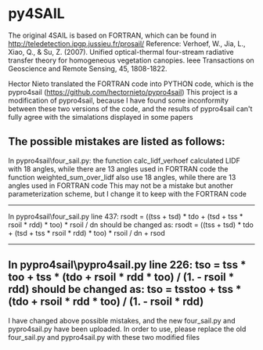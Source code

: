 # py4SAIL
The original 4SAIL is based on FORTRAN, which can be found in http://teledetection.ipgp.jussieu.fr/prosail/
Reference:
Verhoef, W., Jia, L., Xiao, Q., & Su, Z. (2007). Unified optical-thermal four-stream radiative transfer theory for homogeneous vegetation canopies. Ieee Transactions on Geoscience and Remote Sensing, 45, 1808-1822.

Hector Nieto translated the FORTRAN code into PYTHON code, which is the pypro4sail (https://github.com/hectornieto/pypro4sail)
This project is a modification of pypro4sail, because I have found some inconformity between these two versions of the code, 
and the results of pypro4sail can't fully agree with the simalations displayed in some papers

The possible mistakes are listed as follows:
------------------------------------
In pypro4sail\four_sail.py:
the function calc_lidf_verhoef calculated LIDF with 18 angles, while there are 13 angles used in FORTRAN code
the function weighted_sum_over_lidf also use 18 angles, while there are 13 angles used in FORTRAN code
This may not be a mistake but another parameterization scheme, but I change it to keep with the FORTRAN code

------------------------------------
In pypro4sail\four_sail.py line 437:
rsodt = ((tss + tsd) * tdo + (tsd + tss * rsoil * rdd) * too) * rsoil / dn
should be changed as:
rsodt = ((tss + tsd) * tdo + (tsd + tss * rsoil * rdd) * too) * rsoil / dn + rsod

------------------------------------
In pypro4sail\pypro4sail.py line 226:
tso = tss * too + tss * (tdo + rsoil * rdd * too) / (1. - rsoil * rdd)
should be changed as:
tso = tsstoo + tss * (tdo + rsoil * rdd * too) / (1. - rsoil * rdd)
------------------------------------


I have changed above possible mistakes, and the new four_sail.py and pypro4sail.py have been uploaded.
In order to use, please replace the old four_sail.py and pypro4sail.py with these two modified files 
